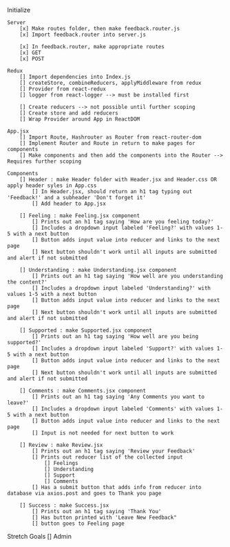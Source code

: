 Initialize

    Server
        [x] Make routes folder, then make feedback.router.js
        [x] Import feedback.router into server.js
        
        [x] In feedback.router, make appropriate routes
        [x] GET
        [x] POST

    Redux
        [] Import dependencies into Index.js
        [] createStore, combineReducers, applyMiddleware from redux
        [] Provider from react-redux
        [] logger from react-logger --> must be installed first

        [] Create reducers --> not possible until further scoping
        [] Create store and add reducers
        [] Wrap Provider around App in ReactDOM
        
    App.jsx
        [] Import Route, Hashrouter as Router from react-router-dom
        [] Implement Router and Route in return to make pages for components
        [] Make components and then add the components into the Router --> Requires further scoping

    Components
        [] Header : make Header folder with Header.jsx and Header.css OR apply header syles in App.css
            [] In Header.jsx, should return an h1 tag typing out 'Feedback!' and a subheader 'Don't forget it'
            [] Add header to App.jsx
        
        [] Feeling : make Feeling.jsx component
            [] Prints out an h1 tag saying 'How are you feeling today?'
            [] Includes a dropdown input labeled 'Feeling?' with values 1-5 with a next button
            [] Button adds input value into reducer and links to the next page
            [] Next button shouldn't work until all inputs are submitted and alert if not submitted

        [] Understanding : make Understanding.jsx component
            [] Prints out an h1 tag saying 'How well are you understanding the content?'
            [] Includes a dropdown input labeled 'Understanding?' with values 1-5 with a next button
            [] Button adds input value into reducer and links to the next page
            [] Next button shouldn't work until all inputs are submitted and alert if not submitted

        [] Supported : make Supported.jsx component
            [] Prints out an h1 tag saying 'How well are you being supported?'
            [] Includes a dropdown input labeled 'Support?' with values 1-5 with a next button
            [] Button adds input value into reducer and links to the next page
            [] Next button shouldn't work until all inputs are submitted and alert if not submitted

        [] Comments : make Comments.jsx component
            [] Prints out an h1 tag saying 'Any Comments you want to leave?'
            [] Includes a dropdown input labeled 'Comments' with values 1-5 with a next button
            [] Button adds input value into reducer and links to the next page
            [] Input is not needed for next button to work

        [] Review : make Review.jsx
            [] Prints out an h1 tag saying 'Review your Feedback'
            [] Prints out reducer list of the collected input
                [] Feelings
                [] Understanding
                [] Support
                [] Comments
            [] Has a submit button that adds info from reducer into database via axios.post and goes to Thank you page
        
        [] Success : make Success.jsx
            [] Prints out an h1 tag saying 'Thank You'
            [] Has button printed with 'Leave New Feedback"
            [] button goes to Feeling page

Stretch Goals
        [] Admin
